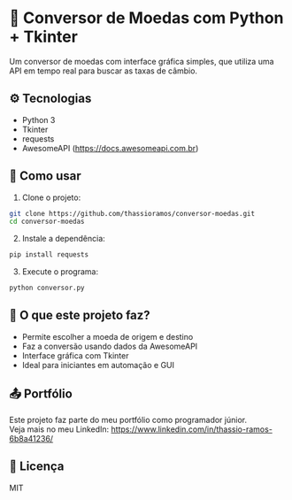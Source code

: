 # 💱 Conversor de Moedas com Python + Tkinter

Um conversor de moedas com interface gráfica simples, que utiliza uma API em tempo real para buscar as taxas de câmbio.

## ⚙️ Tecnologias

- Python 3
- Tkinter
- requests
- AwesomeAPI (https://docs.awesomeapi.com.br)

## 🚀 Como usar

1. Clone o projeto:
```bash
git clone https://github.com/thassioramos/conversor-moedas.git
cd conversor-moedas
```

2. Instale a dependência:
```bash
pip install requests
```

3. Execute o programa:
```bash
python conversor.py
```

## 🧠 O que este projeto faz?

- Permite escolher a moeda de origem e destino
- Faz a conversão usando dados da AwesomeAPI
- Interface gráfica com Tkinter
- Ideal para iniciantes em automação e GUI



## 📤 Portfólio

Este projeto faz parte do meu portfólio como programador júnior.  
Veja mais no meu LinkedIn: https://www.linkedin.com/in/thassio-ramos-6b8a41236/

## 📜 Licença

MIT

